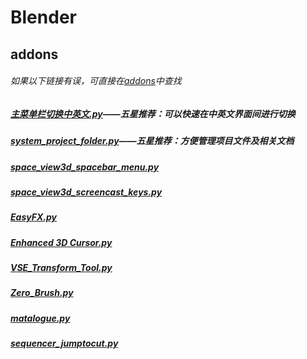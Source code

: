 Blender
==========================
## addons
###### 如果以下链接有误，可直接在[addons](./addons)中查找
##### [主菜单栏切换中英文.py](https://raw.githubusercontent.com/Whosydd/Blender/master/addons/%E4%B8%BB%E8%8F%9C%E5%8D%95%E6%A0%8F%E5%88%87%E6%8D%A2%E4%B8%AD%E8%8B%B1%E6%96%87.py)——五星推荐：可以快速在中英文界面间进行切换
##### [system_project_folder.py](https://raw.githubusercontent.com/Whosydd/Blender/master/addons/system_project_folder.py)——五星推荐：方便管理项目文件及相关文档
##### [space_view3d_spacebar_menu.py](https://raw.githubusercontent.com/Whosydd/Blender/master/addons/space_view3d_spacebar_menu.py)
##### [space_view3d_screencast_keys.py](https://raw.githubusercontent.com/Whosydd/Blender/master/addons/space_view3d_screencast_keys.py)
##### [EasyFX.py](https://raw.githubusercontent.com/Whosydd/Blender/master/addons/EasyFX.py)
##### [Enhanced 3D Cursor.py](https://raw.githubusercontent.com/Whosydd/Blender/master/addons/Enhanced%203D%20Cursor.py)
##### [VSE_Transform_Tool.py](https://raw.githubusercontent.com/Whosydd/Blender/master/addons/VSE_Transform_Tool.py)
##### [Zero_Brush.py](https://raw.githubusercontent.com/Whosydd/Blender/master/addons/Zero_Brush.py)
##### [matalogue.py](https://raw.githubusercontent.com/Whosydd/Blender/master/addons/matalogue.py)
##### [sequencer_jumptocut.py](https://raw.githubusercontent.com/Whosydd/Blender/master/addons/sequencer_jumptocut.py)




